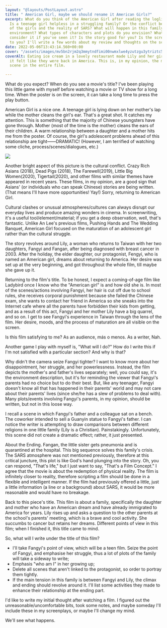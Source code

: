 ```yaml
---
layout: "@layouts/PostLayout.astro"
title: " American Girl, maybe we should rename it American Girls?"
excerpt: What do you think of the American Girl after reading the logline or synopsis?
  Is a teenage girl helpless in a struggling family? Or the conflict between the desire
  of the girls and the reality of SARS? What will happen in this family in this unique
  environment? What types of characters and plots do you envision? What makes you
  consider it if you've seen it? Is the story good for you? Is the screenplay appealing
  to you? I'll write a few words about my review and thoughts on the screenplay below.
date: 2022-05-06T13:43:14.560+00:00
cover: "/assets/images/mv5bn2rjm2q3mmytndfimi00nwmxlwe4yzutzgu3ytriztc5zge0xkeyxkfqcgdeqxvyntm3njk5njm-._v1_.jpg"
coverAlt: Eating ice cream in a lovely restaurant made Lily and her girls happy, and
  it felt like they were back in America. This is, in my opinion, the most painful
  scene in the entire film.

---
```

What do you expect? When do you see a movie's title? I've been playing this little game with myself before watching a movie or TV show for a long time. When the poster is on the screen, it can take a long time to press the play button.

American Girl is a nice one. A teenage girl is lying down on her mother's lap while the mother cleans the girl's ear. That's a great shot. It catches my attention. This is something that the majority of Chinese youngsters have gone through. Mother (most of the time is the mother) cleans the ears of their children. A warm relationship between a daughter and a mother hits me from the poster. Of course, the girl's adolescent problems ahead of this relationship are tight——DRAMATIC! (However, I am terrified of watching some cliche, process/scenes/dialogues, etc.)

![](/assets/images/p2703935581.jpeg)

Another bright aspect of this picture is the cultural conflict. Crazy Rich Asians (2018), Dead Pigs (2018), The Farewell(2019), Little Big Women(2020), Tigertail(2020), and other films with similar themes have appeared in recent years. These films, in my opinion, are a good sign that Asians' (or individuals who can speak Chinese) stories are being written. (That means I'll have more opportunities! Yay!) Sorry, returning to American Girl.

Cultural clashes or unusual atmospheres/cultures can always disrupt our everyday lives and produce amazing wonders in cinema. In screenwriting, it's a useful tool/element/material; if you get a deep observation, well, that's fantastic. Unlike An Lee's previous films, Pushing Hands and The Wedding Banquet, American Girl focused on the maturation of an adolescent girl rather than the cultural struggle.

The story revolves around Lily, a woman who returns to Taiwan with her two daughters, Fangyi and Fangan, after being diagnosed with breast cancer in 2003. After the holiday, the elder daughter, our protagonist, Fengyi, who is named an American girl, dreams about returning to America. Her desire was set up at the very beginning, and got throughout the whole film, till maybe she gave up it.

Returning to the film's title. To be honest, I expect a coming-of-age film like Ladybird once I know who the "American girl" is and how old she is. In most of the scenes/actions involving Fangyi, her hair is cut off due to school rules, she receives corporal punishment because she failed the Chinese exam, she wants to contact her friend in America so she sneaks into the Internet cafe where all the parents have forbidden their kids from getting, and as a result of this act, Fangyi and her mother Lily have a big quarrel, and so on. I get to see Fangyi's experience in Taiwan through the lens of the film. Her desire, moods, and the process of maturation are all visible on the screen.

Is this film satisfying to me? As an audience, más o menos. As a writer, Nah.

Another game I play with myself is, "What will I do?" How do I write this if I'm not satisfied with a particular section? And why is that?

Why didn't the camera seize Fangyi tighter? I want to know more about her disappointment, her struggle, and her powerlessness. Instead, the film depicts the mother's and father's lives separately; well, you could say, it's the environment description, but it's for reminding the viewer that Fangyi's parents had no choice but to do their best. But, like any teenager, Fangyi doesn't know all that has happened in their parents' world and may not care about their parents' lives (since she/he has a slew of problems to deal with). Many plots/events involving Fangyi's parents, in my opinion, should be written, but not in this loose way.

I recall a scene in which Fangyi's father and a colleague sat on a bench. The coworker intended to sell a Guanyin statue to Fangyi's father. I can notice the writer is attempting to draw comparisons between different religions in one little family (Lily is a Christian). Painstakingly. Unfortunately, this scene did not create a dramatic effect; rather, it just presented.

About the Ending. Fangan, the little sister gets pneumonia and is quarantined at the hospital. This big sequence solves this family's crisis. The SARS atmosphere was not mentioned previously, therefore at this critical juncture, this plot is like God's hand plunging into the story. Oh, you can respond, "That's life," but I just want to say, "That's a Film Concept." I agree that the movie is about the redemption of physical reality. The film is infinitely closer to reality, therefore scripting a film should be done in a flexible and intelligent manner. If the film had previously offered a little, just a little information (a line or a background) about SARS, it would be more reasonable and would have no breakage.

Back to this piece's title. This film is about a family, specifically the daughter and mother who have an American dream and have already immigrated to America for years. Lily rises up and asks a question to the other parents at the school's parents' meeting, which is a brave and cool activity. She succumbs to cancer but retains her dreams. Different points of view in this film; when I finished it, this title came to mind.

So, what will I write under the title of this film?

* I'll take Fangyi's point of view, which will be a teen film. Seize the point of Fangyi, and emphasise her struggle, thus a lot of plots of the family will take a sideway to write;
* Emphasis "who am I" in her growing up;
* Delete all scenes that aren't linked to the protagonist, so order to portray them tightly.
* If the main tension in this family is between Fangyi and Lily, the climax and ending should revolve around it. I'll list some activities they made to enhance their relationship at the ending part.

I'd like to write my initial thought after watching a film. I figured out the unreasonable/uncomfortable bits, took some notes, and maybe someday I'll include these in my screenplays, or maybe I'll change my mind.

We'll see what happens.